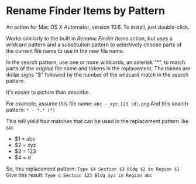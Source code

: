 # Rename Finder Items by Pattern

An action for Mac OS X Automator, version 10.6. To install, just 
double-click.

Works similarly to the built in _Rename Finder Items_ action, but uses
a wildcard pattern and a substitution pattern to selectively choose
parts of the current file name to use in the new file name.

In the search pattern, use one or more wildcards, an asterisk "*", to
match parts of the original file name and tokens in the replacement.
The tokens are dollar signs "$" followed by the number of the wildcard
match in the search pattern.

It's easier to picture than describe.

For example, assume this file name: `abc - xyz.123 (d).png`
And this search pattern: `* - *.* (*)`

This will yield four matches that can be used in the replacement 
pattern like so:

* $1 = abc
* $2 = xyz
* $3 = 123
* $4 = d

So, this replacement pattern: `Type $4 Section $3 Bldg $2 in Region $1`
Give this result: `Type d Section 123 Bldg xyz in Region abc`
